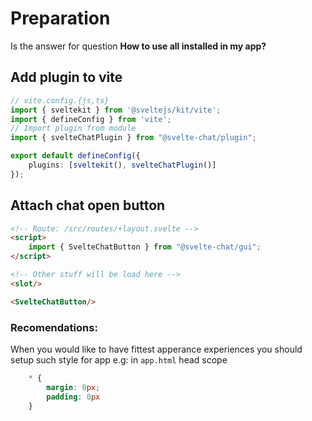 # Preparation
Is the answer for question **How to use all installed in my app?**

## Add plugin to vite
```typescript
// vite.config.{js,ts}
import { sveltekit } from '@sveltejs/kit/vite';
import { defineConfig } from 'vite';
// Import plugin from module
import { svelteChatPlugin } from "@svelte-chat/plugin";

export default defineConfig({
	plugins: [sveltekit(), svelteChatPlugin()]
});
```

## Attach chat open button
```html
<!-- Route: /src/routes/+layout.svelte -->
<script>
    import { SvelteChatButton } from "@svelte-chat/gui";
</script>

<!-- Other stuff will be load here -->
<slot/>

<SvelteChatButton/>
```

### Recomendations:
When you would like to have fittest apperance experiences you should setup such style for app e.g: in `app.html` head scope
```css
    * {
        margin: 0px;
        padding: 0px
    }
```
